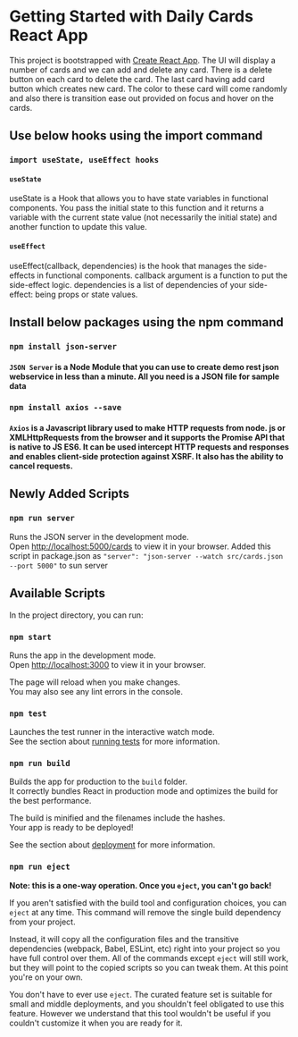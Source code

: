 # Getting Started with Daily Cards React App

This project is bootstrapped with [Create React App](https://github.com/facebook/create-react-app).
The UI will display a number of cards and we can add and delete any card.
There is a delete button on each card to delete the card.
The last card having add card button which creates new card.
The color to these card will come randomly and also there is transition ease out provided on focus and hover on the cards.

## Use below hooks using the import command 

### `import useState, useEffect hooks`

#### `useState` ####
useState is a Hook that allows you to have state variables in functional components. You pass the initial state to this function and it returns a variable with the current state value (not necessarily the initial state) and another function to update this value.

#### `useEffect` ####
useEffect(callback, dependencies) is the hook that manages the side-effects in functional components. callback argument is a function to put the side-effect logic. dependencies is a list of dependencies of your side-effect: being props or state values.

## Install below packages using the npm command 

### `npm install json-server`

#### `JSON Server` is a Node Module that you can use to create demo rest json webservice in less than a minute. All you need is a JSON file for sample data

### `npm install axios --save`

#### `Axios` is a Javascript library used to make HTTP requests from node. js or XMLHttpRequests from the browser and it supports the Promise API that is native to JS ES6. It can be used intercept HTTP requests and responses and enables client-side protection against XSRF. It also has the ability to cancel requests.

## Newly Added Scripts

### `npm run server`

Runs the JSON server in the development mode.\
Open [http://localhost:5000/cards](http://localhost:5000/cards) to view it in your browser.
Added this script in package.json as `"server": "json-server --watch src/cards.json --port 5000"` to sun server

## Available Scripts

In the project directory, you can run:

### `npm start`

Runs the app in the development mode.\
Open [http://localhost:3000](http://localhost:3000) to view it in your browser.

The page will reload when you make changes.\
You may also see any lint errors in the console.

### `npm test`

Launches the test runner in the interactive watch mode.\
See the section about [running tests](https://facebook.github.io/create-react-app/docs/running-tests) for more information.

### `npm run build`

Builds the app for production to the `build` folder.\
It correctly bundles React in production mode and optimizes the build for the best performance.

The build is minified and the filenames include the hashes.\
Your app is ready to be deployed!

See the section about [deployment](https://facebook.github.io/create-react-app/docs/deployment) for more information.

### `npm run eject`

**Note: this is a one-way operation. Once you `eject`, you can't go back!**

If you aren't satisfied with the build tool and configuration choices, you can `eject` at any time. This command will remove the single build dependency from your project.

Instead, it will copy all the configuration files and the transitive dependencies (webpack, Babel, ESLint, etc) right into your project so you have full control over them. All of the commands except `eject` will still work, but they will point to the copied scripts so you can tweak them. At this point you're on your own.

You don't have to ever use `eject`. The curated feature set is suitable for small and middle deployments, and you shouldn't feel obligated to use this feature. However we understand that this tool wouldn't be useful if you couldn't customize it when you are ready for it.






